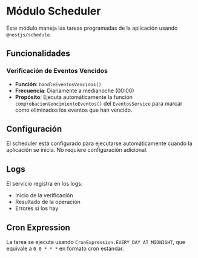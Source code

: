 # Módulo Scheduler

Este módulo maneja las tareas programadas de la aplicación usando `@nestjs/schedule`.

## Funcionalidades

### Verificación de Eventos Vencidos
- **Función**: `handleEventosVencidos()`
- **Frecuencia**: Diariamente a medianoche (00:00)
- **Propósito**: Ejecuta automáticamente la función `comprobacionVencimientoEventos()` del `EventosService` para marcar como eliminados los eventos que han vencido.

## Configuración

El scheduler está configurado para ejecutarse automáticamente cuando la aplicación se inicia. No requiere configuración adicional.

## Logs

El servicio registra en los logs:
- Inicio de la verificación
- Resultado de la operación
- Errores si los hay

## Cron Expression

La tarea se ejecuta usando `CronExpression.EVERY_DAY_AT_MIDNIGHT`, que equivale a `0 0 * * *` en formato cron estándar.
